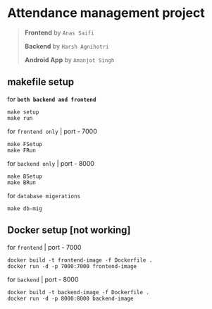# Attendance management project

> __Frontend__ by `Anas Saifi`
>
> __Backend__ by `Harsh Agnihotri`
>
> __Android App__ by `Amanjot Singh`

## makefile setup

for __`both backend and frontend`__

``` shell
make setup
make run
```

for `frontend only` | port - 7000

``` shell
make FSetup
make FRun
``` 

for `backend only` | port - 8000

``` shell
make BSetup
make BRun
```
for `database migerations`

``` shell
make db-mig
```

## Docker setup [not working]

for `frontend` | port - 7000

``` shell
docker build -t frontend-image -f Dockerfile .
docker run -d -p 7000:7000 frontend-image
```

for `backend` | port - 8000

``` shell
docker build -t backend-image -f Dockerfile .
docker run -d -p 8000:8000 backend-image
```

